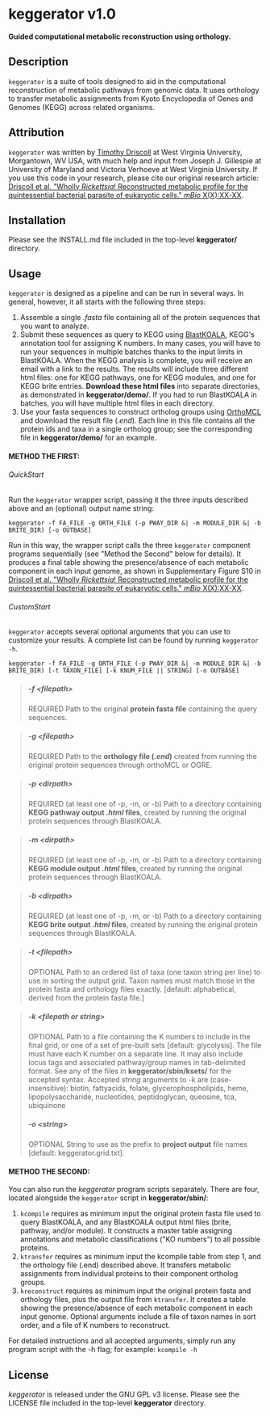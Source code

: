 # keggerator v1.0
**Guided computational metabolic reconstruction using orthology.**

## Description
`keggerator` is a suite of tools designed to aid in the computational reconstruction of metabolic pathways from genomic data. It uses orthology to transfer metabolic assignments from Kyoto Encyclopedia of Genes and Genomes (KEGG) across related organisms.


## Attribution
`keggerator` was written by [Timothy Driscoll](http://www.driscollMML.com/) at West Virginia University, Morgantown, WV USA, with much help and input from Joseph J. Gillespie at University of Maryland and Victoria Verhoeve at West Virginia University. If you use this code in your research, please cite our original research article: [Driscoll et al. "Wholly *Rickettsia*! Reconstructed metabolic profile for the quintessential bacterial parasite of eukaryotic cells." *mBio* X(X):XX-XX](http://??/).


## Installation
Please see the INSTALL.md file included in the top-level **keggerator/** directory.



## Usage
`keggerator` is designed as a pipeline and can be run in several ways. In general, however, it all starts with the following three steps:

1. Assemble a single *.fasta* file containing all of the protein sequences that you want to analyze.
2. Submit these sequences as query to KEGG using [BlastKOALA](http://www.kegg.jp/blastkoala/), KEGG's annotation tool for assigning K numbers. In many cases, you will have to run your sequences in multiple batches thanks to the input limits in BlastKOALA. When the KEGG analysis is complete, you will receive an email with a link to the results. The results will include three different html files: one for KEGG pathways, one for KEGG modules, and one for KEGG brite entries. **Download these html files** into separate directories, as demonstrated in **keggerator/demo/**. If you had to run BlastKOALA in batches, you will have multiple html files in each directory.
3. Use your fasta sequences to construct ortholog groups using [OrthoMCL](http://orthomcl.org/orthomcl/) and download the result file (*.end*). Each line in this file contains all the protein ids and taxa in a single ortholog group; see the corresponding file in **keggerator/demo/** for an example.


#### METHOD THE FIRST:
###### QuickStart
Run the `keggerator` wrapper script, passing it the three inputs described above and an (optional) output name string:

`keggerator -f FA_FILE -g ORTH_FILE (-p PWAY_DIR &| -m MODULE_DIR &| -b BRITE_DIR) [-o OUTBASE]`

Run in this way, the wrapper script calls the three `keggerator` component programs sequentially (see "Method the Second" below for details). It produces a final table showing the presence/absence of each metabolic component in each input genome, as shown in Supplementary Figure S10 in [Driscoll et al. "Wholly *Rickettsia*! Reconstructed metabolic profile for the quintessential bacterial parasite of eukaryotic cells." *mBio* X(X):XX-XX](http://??/).

###### CustomStart

`keggerator` accepts several optional arguments that you can use to customize your results. A complete list can be found by running `keggerator -h`.

`keggerator -f FA_FILE -g ORTH_FILE (-p PWAY_DIR &| -m MODULE_DIR &| -b BRITE_DIR) [-t TAXON_FILE] [-k KNUM_FILE || STRING] [-o OUTBASE]`

> ##### -f \<*filepath*\>
> REQUIRED
> Path to the original **protein fasta file** containing the query sequences.

> ##### -g \<*filepath*\>
> REQUIRED
> Path to the **orthology file (*.end*)** created from running the original protein sequences through orthoMCL or OGRE.

> ##### -p \<*dirpath*\>
> REQUIRED (at least one of -p, -m, or -b)
> Path to a directory containing **KEGG pathway output *.html* files**, created by running the original protein sequences through BlastKOALA.

> ##### -m \<*dirpath*\>
> REQUIRED (at least one of -p, -m, or -b)
> Path to a directory containing **KEGG module output *.html* files**, created by running the original protein sequences through BlastKOALA.

> ##### -b \<*dirpath*\>
> REQUIRED (at least one of -p, -m, or -b)
> Path to a directory containing **KEGG brite output *.html* files**, created by running the original protein sequences through BlastKOALA.

> ##### -t \<*filepath*\>
> OPTIONAL
> Path to an ordered list of taxa  (one taxon string per line) to use in sorting the output grid. Taxon names must match those in the protein fasta and orthology files exactly. [default: alphabetical, derived from the protein fasta file.]

> ##### -k \<*filepath* or *string*\>
> OPTIONAL
> Path to a file containing the K numbers to include in the final grid, or one of a set of pre-built sets [default: glycolysis]. The file must have each K number on a separate line. It may also include locus tags and associated pathway/group names in tab-delimited format. See any of the files in **keggerator/sbin/ksets/** for the accepted syntax.
> Accepted *string* arguments to -k are (case-insensitive):
> biotin, fattyacids, folate, glycerophospholipids, heme, lipopolysaccharide, nucleotides, peptidoglycan, queosine, tca, ubiquinone
> 
> ##### -o \<*string*\>
> OPTIONAL
> String to use as the prefix to **project output** file names [default: keggerator.grid.txt].


#### METHOD THE SECOND:
You can also run the *keggerator* program scripts separately. There are four, located alongside the `keggerator` script in **keggerator/sbin/**:

1. `kcompile` requires as minimum input the original protein fasta file used to query BlastKOALA, and any BlastKOALA output html files (brite, pathway, and/or module). It constructs a master table assigning annotations and metabolic classifications ("KO numbers") to all possible proteins.
2. `ktransfer` requires as minimum input the kcompile table from step 1, and the orthology file (.end) described above. It transfers metabolic assignments from individual proteins to their component ortholog groups.
3. `kreconstruct` requires as minimum input the original protein fasta and orthology files, plus the output file from `ktransfer`. It creates a table showing the presence/absence of each metabolic component in each input genome. Optional arguments include a file of taxon names in sort order, and a file of K numbers to reconstruct.

For detailed instructions and all accepted arguments, simply run any program script with the -h flag; for example:
`kcompile -h`


## License
*keggerator* is released under the GNU GPL v3 license. Please see the LICENSE file included in the top-level **keggerator** directory.
